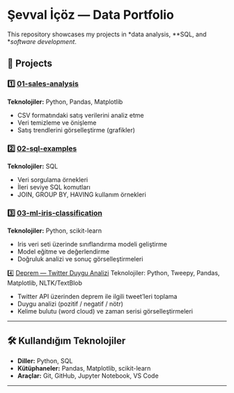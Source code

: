 # Şevval İçöz — Data Portfolio

This repository showcases my projects in *data analysis, **SQL, and **software development*.

## 📂 Projects


### 1️⃣ [01-sales-analysis](./01-sales-analysis)  
**Teknolojiler:** Python, Pandas, Matplotlib  
- CSV formatındaki satış verilerini analiz etme  
- Veri temizleme ve önişleme  
- Satış trendlerini görselleştirme (grafikler)  

### 2️⃣ [02-sql-examples](./02-sql-examples)  
**Teknolojiler:** SQL  
- Veri sorgulama örnekleri  
- İleri seviye SQL komutları  
- JOIN, GROUP BY, HAVING kullanım örnekleri  

### 3️⃣ [03-ml-iris-classification](./03-ml-iris-classification)  
**Teknolojiler:** Python, scikit-learn  
- Iris veri seti üzerinde sınıflandırma modeli geliştirme  
- Model eğitme ve değerlendirme  
- Doğruluk analizi ve sonuç görselleştirmeleri

4️⃣ [Deprem — Twitter Duygu Analizi](./04-deprem-twitter-sentiment)
Teknolojiler: Python, Tweepy, Pandas, Matplotlib, NLTK/TextBlob  
- Twitter API üzerinden deprem ile ilgili tweet’leri toplama  
- Duygu analizi (pozitif / negatif / nötr)  
- Kelime bulutu (word cloud) ve zaman serisi görselleştirmeleri

---

## 🛠️ Kullandığım Teknolojiler

- **Diller:** Python, SQL  
- **Kütüphaneler:** Pandas, Matplotlib, scikit-learn  
- **Araçlar:** Git, GitHub, Jupyter Notebook, VS Code  

---
